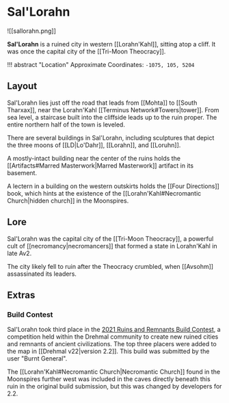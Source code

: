 # Sal'Lorahn

![[sallorahn.png]]

**Sal'Lorahn** is a ruined city in western [[Lorahn'Kahl]], sitting atop a cliff. It was once the capital city of the [[Tri-Moon Theocracy]].

!!! abstract "Location"
    Approximate Coordinates: `-1075, 105, 5204`

## Layout

Sal'Lorahn lies just off the road that leads from [[Mohta]] to [[South Tharxax]], near the Lorahn'Kahl [[Terminus Network#Towers|tower]]. From sea level, a staircase built into the cliffside leads up to the ruin proper. The entire northern half of the town is leveled.

There are several buildings in Sal'Lorahn, including sculptures that depict the three moons of [[LD|Lo'Dahr]], [[Lorahn]], and [[Loruhn]].

A mostly-intact building near the center of the ruins holds the [[Artifacts#Marred Masterwork|Marred Masterwork]] artifact in its basement.

A lectern in a building on the western outskirts holds the [[Four Directions]] book, which hints at the existence of the [[Lorahn'Kahl#Necromantic Church|hidden church]] in the Moonspires.

## Lore

Sal'Lorahn was the capital city of the [[Tri-Moon Theocracy]], a powerful cult of [[necromancy|necromancers]] that formed a state in Lorahn'Kahl in late Av2.

The city likely fell to ruin after the Theocracy crumbled, when [[Avsohm]] assassinated its leaders.

## Extras

### Build Contest

Sal'Lorahn took third place in the [2021 Ruins and Remnants Build Contest](https://youtu.be/Aff9XZDNAFw?si=dLPi6XzacVkLnfrp&t=465), a competition held within the Drehmal community to create new ruined cities and remnants of ancient civilizations. The top three placers were added to the map in [[Drehmal v22|version 2.2]]. This build was submitted by the user "Burnt General".

The [[Lorahn'Kahl#Necromantic Church|Necromantic Church]] found in the Moonspires further west was included in the caves directly beneath this ruin in the original build submission, but this was changed by developers for 2.2.
